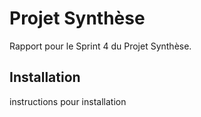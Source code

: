 # Projet Synthèse
 
Rapport pour le Sprint 4 du Projet Synthèse.

## Installation

instructions pour installation